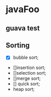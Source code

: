 # javaFoo

## guava test


## Sorting

- [x] bubble sort;
- []insertion sort;
- []selection sort;
- []merge sort;
- [] quick sort;
- heap sort;
